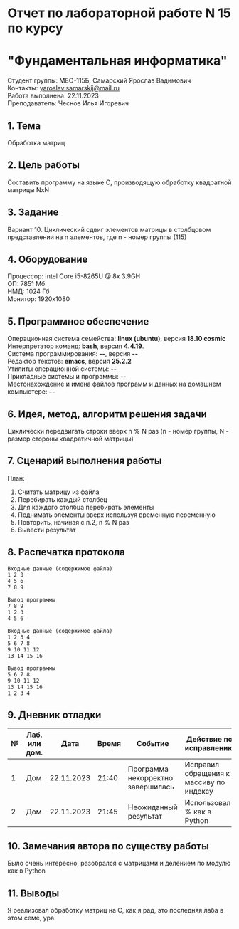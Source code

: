 # Отчет по лабораторной работе N 15 по курсу
# "Фундаментальная информатика"

Студент группы: M8О-115Б, Самарский Ярослав Вадимович\
Контакты: yaroslav.samarskij@mail.ru \
Работа выполнена: 22.11.2023\
Преподаватель: Чеснов Илья Игоревич

## 1. Тема

Обработка матриц

## 2. Цель работы

Составить программу на языке C, производящую обработку квадратной матрицы NxN

## 3. Задание

Вариант 10. Циклический сдвиг элементов матрицы в столбцовом представлении на n элементов, где n - номер группы (115)

## 4. Оборудование

Процессор: Intel Core i5-8265U @ 8x 3.9GH\
ОП: 7851 Мб\
НМД: 1024 Гб\
Монитор: 1920x1080

## 5. Программное обеспечение

Операционная система семейства: **linux (ubuntu)**, версия **18.10 cosmic**\
Интерпретатор команд: **bash**, версия **4.4.19**.\
Система программирования: **--**, версия **--**\
Редактор текстов: **emacs**, версия **25.2.2**\
Утилиты операционной системы: **--**\
Прикладные системы и программы: **--**\
Местонахождение и имена файлов программ и данных на домашнем компьютере: **--**

## 6. Идея, метод, алгоритм решения задачи

Циклически передвигать строки вверх n % N раз (n - номер группы, N - размер стороны квадратичной матрицы)

## 7. Сценарий выполнения работы

План:
1. Считать матрицу из файла
2. Перебирать каждый столбец
3. Для каждого столбца перебирать элементы
4. Поднимать элементы вверх используя временную переменную
5. Повторить, начиная с п.2, n % N раз
6. Вывести результат

## 8. Распечатка протокола

```
Входные данные (содержимое файла)
1 2 3
4 5 6
7 8 9

Вывод программы
7 8 9
1 2 3
4 5 6
```

```
Входные данные (содержимое файла)
1 2 3 4
5 6 7 8
9 10 11 12
13 14 15 16

Вывод программы
5 6 7 8
9 10 11 12
13 14 15 16
1 2 3 4
```

## 9. Дневник отладки

| №   | Лаб. или дом. | Дата       | Время | Событие                           | Действие по исправлению                 | Примечание                         |
|-----|---------------|------------|-------|-----------------------------------|-----------------------------------------|------------------------------------|
| 1   | Дом           | 22.11.2023 | 21:40 | Программа некорректно завершилась | Исправил обращения к массиву по индексу | Нужно следить за границами массива |
| 2   | Дом           | 22.11.2023 | 21:45 | Неожиданный результат             | Использовал % как в Python              | Фатальная ошибка                   |

## 10. Замечания автора по существу работы

Было очень интересно, разобрался с матрицами и делением по модулю как в Python

## 11. Выводы

Я реализовал обработку матриц на C, как я рад, это последняя лаба в этом семе, ура.

